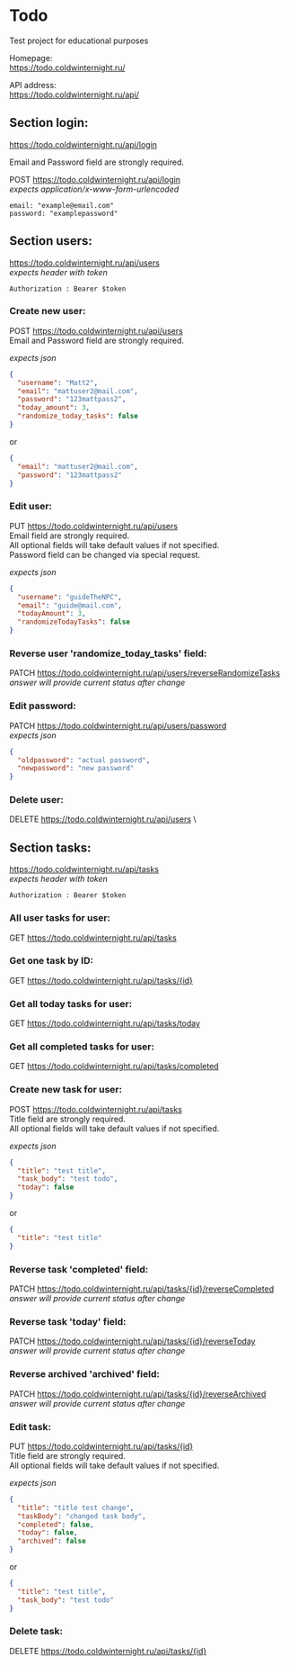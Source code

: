 # Todo
Test project for educational purposes

Homepage: \
https://todo.coldwinternight.ru/

API address:\
https://todo.coldwinternight.ru/api/

## Section login:
https://todo.coldwinternight.ru/api/login

Email and Password field are strongly required.

POST https://todo.coldwinternight.ru/api/login \
*expects application/x-www-form-urlencoded*
```
email: "example@email.com"
password: "examplepassword"
```

## Section users:
https://todo.coldwinternight.ru/api/users \
*expects header with token*
```
Authorization : Bearer $token
```


### Create new user:
POST https://todo.coldwinternight.ru/api/users \
Email and Password field are strongly required.


*expects json*
```json
{
  "username": "Matt2",
  "email": "mattuser2@mail.com",
  "password": "123mattpass2",
  "today_amount": 3,
  "randomize_today_tasks": false
}
```
or
```json
{
  "email": "mattuser2@mail.com",
  "password": "123mattpass2"
}
```

### Edit user:
PUT https://todo.coldwinternight.ru/api/users \
Email field are strongly required. \
All optional fields will take default values if not specified. \
Password field can be changed via special request.

*expects json*
```json
{
  "username": "guideTheNPC",
  "email": "guide@mail.com",
  "todayAmount": 3,
  "randomizeTodayTasks": false
}
```

### Reverse user 'randomize_today_tasks' field:
PATCH https://todo.coldwinternight.ru/api/users/reverseRandomizeTasks \
*answer will provide current status after change*

### Edit password:
PATCH https://todo.coldwinternight.ru/api/users/password \
*expects json*
```json
{
  "oldpassword": "actual password",
  "newpassword": "new password"
}
```

### Delete user:
DELETE https://todo.coldwinternight.ru/api/users \


## Section tasks:
https://todo.coldwinternight.ru/api/tasks \
*expects header with token*
```
Authorization : Bearer $token
```

### All user tasks for user:
GET https://todo.coldwinternight.ru/api/tasks

### Get one task by ID:
GET https://todo.coldwinternight.ru/api/tasks/{id}

### Get all today tasks for user:
GET https://todo.coldwinternight.ru/api/tasks/today

### Get all completed tasks for user:
GET https://todo.coldwinternight.ru/api/tasks/completed

### Create new task for user:
POST https://todo.coldwinternight.ru/api/tasks \
Title field are strongly required. \
All optional fields will take default values if not specified.

*expects json*
```json
{
  "title": "test title",
  "task_body": "test todo",
  "today": false
}
```
or
```json
{
  "title": "test title"
}
```

### Reverse task 'completed' field:
PATCH https://todo.coldwinternight.ru/api/tasks/{id}/reverseCompleted \
*answer will provide current status after change*

### Reverse task 'today' field:
PATCH https://todo.coldwinternight.ru/api/tasks/{id}/reverseToday \
*answer will provide current status after change*

### Reverse archived 'archived' field:
PATCH https://todo.coldwinternight.ru/api/tasks/{id}/reverseArchived \
*answer will provide current status after change*

### Edit task:
PUT https://todo.coldwinternight.ru/api/tasks/{id} \
Title field are strongly required. \
All optional fields will take default values if not specified.

*expects json*
```json
{
  "title": "title test change",
  "taskBody": "changed task body",
  "completed": false,
  "today": false,
  "archived": false
}
```
or
```json
{
  "title": "test title",
  "task_body": "test todo"
}
```

### Delete task:
DELETE https://todo.coldwinternight.ru/api/tasks/{id}